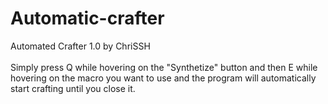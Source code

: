 # Automatic-crafter
<p1>Automated Crafter 1.0 by ChriSSH</p1>
<br>
<br>
<p1>Simply press Q while hovering on the "Synthetize" button and then E while hovering on the macro you want to use and the program will automatically start crafting until you close it.</p1>
